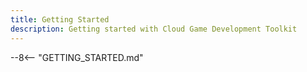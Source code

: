 ```yaml
---
title: Getting Started
description: Getting started with Cloud Game Development Toolkit
---
```


--8<-- "GETTING_STARTED.md"
